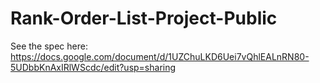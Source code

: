 # Rank-Order-List-Project-Public
See the spec here: https://docs.google.com/document/d/1UZChuLKD6Uei7vQhlEALnRN80-5UDbbKnAxIRlWScdc/edit?usp=sharing
